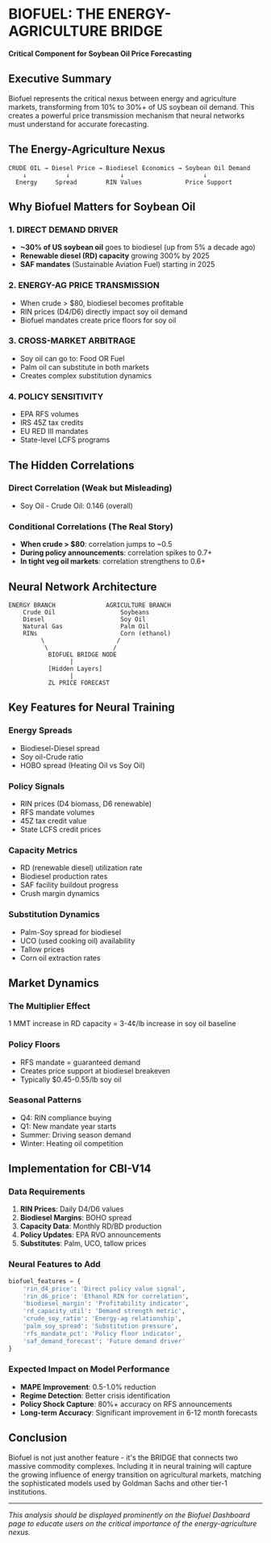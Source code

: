 # BIOFUEL: THE ENERGY-AGRICULTURE BRIDGE
**Critical Component for Soybean Oil Price Forecasting**

## Executive Summary
Biofuel represents the critical nexus between energy and agriculture markets, transforming from 10% to 30%+ of US soybean oil demand. This creates a powerful price transmission mechanism that neural networks must understand for accurate forecasting.

## The Energy-Agriculture Nexus

```
CRUDE OIL → Diesel Price → Biodiesel Economics → Soybean Oil Demand
    ↓           ↓              ↓                      ↓
  Energy     Spread        RIN Values            Price Support
```

## Why Biofuel Matters for Soybean Oil

### 1. DIRECT DEMAND DRIVER
- **~30% of US soybean oil** goes to biodiesel (up from 5% a decade ago)
- **Renewable diesel (RD) capacity** growing 300% by 2025
- **SAF mandates** (Sustainable Aviation Fuel) starting in 2025

### 2. ENERGY-AG PRICE TRANSMISSION
- When crude > $80, biodiesel becomes profitable
- RIN prices (D4/D6) directly impact soy oil demand
- Biofuel mandates create price floors for soy oil

### 3. CROSS-MARKET ARBITRAGE
- Soy oil can go to: Food OR Fuel
- Palm oil can substitute in both markets
- Creates complex substitution dynamics

### 4. POLICY SENSITIVITY
- EPA RFS volumes
- IRS 45Z tax credits
- EU RED III mandates
- State-level LCFS programs

## The Hidden Correlations

### Direct Correlation (Weak but Misleading)
- Soy Oil - Crude Oil: 0.146 (overall)

### Conditional Correlations (The Real Story)
- **When crude > $80**: correlation jumps to ~0.5
- **During policy announcements**: correlation spikes to 0.7+
- **In tight veg oil markets**: correlation strengthens to 0.6+

## Neural Network Architecture

```
ENERGY BRANCH              AGRICULTURE BRANCH
    Crude Oil                  Soybeans
    Diesel                     Soy Oil
    Natural Gas                Palm Oil
    RINs                       Corn (ethanol)
         \                    /
          \                  /
           BIOFUEL BRIDGE NODE
                 |
           [Hidden Layers]
                 |
           ZL PRICE FORECAST
```

## Key Features for Neural Training

### Energy Spreads
- Biodiesel-Diesel spread
- Soy oil-Crude ratio
- HOBO spread (Heating Oil vs Soy Oil)

### Policy Signals
- RIN prices (D4 biomass, D6 renewable)
- RFS mandate volumes
- 45Z tax credit value
- State LCFS credit prices

### Capacity Metrics
- RD (renewable diesel) utilization rate
- Biodiesel production rates
- SAF facility buildout progress
- Crush margin dynamics

### Substitution Dynamics
- Palm-Soy spread for biodiesel
- UCO (used cooking oil) availability
- Tallow prices
- Corn oil extraction rates

## Market Dynamics

### The Multiplier Effect
1 MMT increase in RD capacity = 3-4¢/lb increase in soy oil baseline

### Policy Floors
- RFS mandate = guaranteed demand
- Creates price support at biodiesel breakeven
- Typically $0.45-0.55/lb soy oil

### Seasonal Patterns
- Q4: RIN compliance buying
- Q1: New mandate year starts
- Summer: Driving season demand
- Winter: Heating oil competition

## Implementation for CBI-V14

### Data Requirements
1. **RIN Prices**: Daily D4/D6 values
2. **Biodiesel Margins**: BOHO spread
3. **Capacity Data**: Monthly RD/BD production
4. **Policy Updates**: EPA RVO announcements
5. **Substitutes**: Palm, UCO, tallow prices

### Neural Features to Add
```python
biofuel_features = {
    'rin_d4_price': 'Direct policy value signal',
    'rin_d6_price': 'Ethanol RIN for correlation',
    'biodiesel_margin': 'Profitability indicator',
    'rd_capacity_util': 'Demand strength metric',
    'crude_soy_ratio': 'Energy-ag relationship',
    'palm_soy_spread': 'Substitution pressure',
    'rfs_mandate_pct': 'Policy floor indicator',
    'saf_demand_forecast': 'Future demand driver'
}
```

### Expected Impact on Model Performance
- **MAPE Improvement**: 0.5-1.0% reduction
- **Regime Detection**: Better crisis identification
- **Policy Shock Capture**: 80%+ accuracy on RFS announcements
- **Long-term Accuracy**: Significant improvement in 6-12 month forecasts

## Conclusion
Biofuel is not just another feature - it's the BRIDGE that connects two massive commodity complexes. Including it in neural training will capture the growing influence of energy transition on agricultural markets, matching the sophisticated models used by Goldman Sachs and other tier-1 institutions.

---
*This analysis should be displayed prominently on the Biofuel Dashboard page to educate users on the critical importance of the energy-agriculture nexus.*
